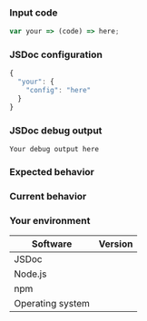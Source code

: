 <!-- Provide a general summary of the issue in the title above. -->

### Input code

<!-- If you're describing a bug, provide sample code that reproduces your issue. -->

```js
var your => (code) => here;
```

### JSDoc configuration

<!-- If you're describing a bug, provide the contents of your JSDoc config file, if any. -->

```js
{
  "your": {
  	"config": "here"
  }
}
```

### JSDoc debug output

<!-- If you're describing a bug, provide the output from running JSDoc with the `--debug` flag. -->

```
Your debug output here
```

### Expected behavior

<!-- If you're describing a bug, tell us what should happen. -->
<!-- If you're suggesting a change or improvement, tell us how it should work. -->

### Current behavior

<!-- If you're describing a bug, tell us what happens instead of the expected behavior. -->
<!-- If you're suggesting a change/improvement, explain the difference from the current behavior. -->

### Your environment

| Software         | Version |
| ---------------- | ------- |
| JSDoc            |
| Node.js          |
| npm              |
| Operating system |
